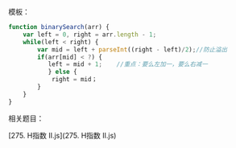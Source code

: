 模板：

```javascript
function binarySearch(arr) {
    var left = 0, right = arr.length - 1;
    while(left < right) {
        var mid = left + parseInt((right - left)/2);//防止溢出
        if(arr[mid] < ?) {
           left = mid + 1;    //重点：要么左加一，要么右减一
           } else {
            right = mid；
        }
    }
}
```


相关题目：

[275. H指数 II.js](275. H指数 II.js)


